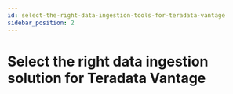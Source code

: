 ```yaml
---
id: select-the-right-data-ingestion-tools-for-teradata-vantage
sidebar_position: 2
---
```


# Select the right data ingestion solution for Teradata Vantage